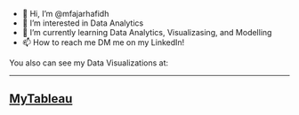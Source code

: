 - 👋 Hi, I’m @mfajarhafidh
- 👀 I’m interested in Data Analytics
- 🌱 I’m currently learning Data Analytics, Visualizasing, and Modelling
- 📫 How to reach me DM me on my LinkedIn!

You also can see my Data Visualizations at:

---

## [MyTableau](https://public.tableau.com/app/profile/mohamad.fajar.hafidh)

<!---
mfajarhafidh/mfajarhafidh is a ✨ special ✨ repository because its `README.md` (this file) appears on your GitHub profile.
You can click the Preview link to take a look at your changes.
--->
